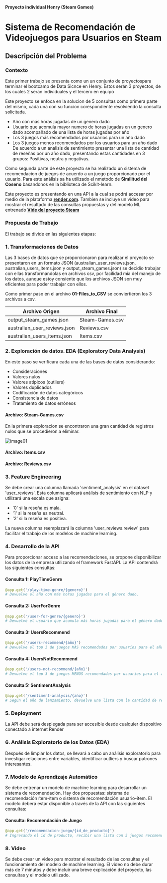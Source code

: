 #### Proyecto individual Henry (Steam Games)
# Sistema de Recomendación de Videojuegos para Usuarios en Steam

## Descripción del Problema

### Contexto
Este primer trabajo se presenta como un un conjunto de proyectospara terminar el bootcamp de Data Sicnce en Henry. Estos serán 3 proyectos, de los cuales 2 seran individuales y el tercero en equipo

Este proyecto se enfoca en la solucion de 5 consultas como primera parte del mismo, cada una con su funcion corespondiente  resolviendo la consulta solicitada.
   - Año con más horas jugadas de un genero dado
   - Usuario que acomula mayor numero de horas jugadas en un genero dado acompañado de una lista de horas jugadas por año
   - Los 3 juegos más recomendados por usuarios para un año dado
   - Los 3 juegos menos recomendados por los usuarios para un año dado
     De acuerdo a un analisis de sentimiento presentar una lista de cantidad de reseñas por un año dado, presentando estas cantidades en 3 grupos: Positivas, neutra y negativas.
     
Como segunda parte de este proyecto se ha realizado un sistema de recomendacion de juegos de acuerdo a un juego proporcionado por el usuario. Para este análisis   sa ha utilizado  el nmetodo de **Similitud del Coseno**    basandonos en la biblioteca de Scikit-learn.

Este proyecto es presentando en una API a la cual se podrá accesar por medio de la plataforma **[render.com](https://render.com/)**. Tambien se incluye un video para mostrar el resultado de las consultas propuestas y del modelo ML entrenado **[Vide del proyecto Steam](http://linkgoogle.com)**

### Propuesta de Trabajo

El trabajo se divide en las siguientes etapas:

### 1. Transformaciones de Datos
 
 Las 3 bases de datos que se proporcionaron para realizar el proyecto se presentaron en un formato JSON (australian_user_reviews.json,  australian_users_items.json y output_steam_games.json) se decidio trabajar con ellas transformandolas en archivos csv, por facilidad mia del manejo de los datos, aunque estoy consiente que los archivos JSON son muy eficientes para poder trabajar con ellos.
 
 Como primer paso en el archivo **01-Files_to_CSV** se conviertieron los 3 archivos a csv.
 

 |Archivo Origen|Archivo Final|
  |---|---|
 | output_steam_games.json|Steam-Games.csv|
 |australian_user_reviews.json|Reviews.csv|
 |australian_users_items.json|Items.csv|
 
### 2. Exploración de datos. EDA (Exploratory Data Analysis) 
 En este paso se verificara cada una de las bases de datos considerando:
 * Consideraciones
  *  Valores nulos
  *  Valores atípicos (outliers)
  *  Valores duplicados
  *  Codificación de datos categóricos
  *  Consistencia de datos
  *  Tratamiento de datos erróneos
 
 #### Archivo:  Steam-Games.csv
 En la primera exploracion se encontraron una gran cantidad de registros nulos que se procedieron a eliminar.

 ![image01](https://drive.google.com/file/d/1-rhEVFwwu3OS3sCnZa5aRu2P0dxgBztP/view?usp=sharing)
 
 #### Archivo:  Items.csv
 
 #### Archivo:  Reviews.csv
 
### 3. Feature Engineering
Se debe crear una columna llamada 'sentiment_analysis' en el dataset 'user_reviews'. Esta columna aplicará análisis de sentimiento con NLP y utilizará una escala que asigna:
- '0' si la reseña es mala.
- '1' si la reseña es neutral.
- '2' si la reseña es positiva.

La nueva columna reemplazará la columna 'user_reviews.review' para facilitar el trabajo de los modelos de machine learning.

### 4. Desarrollo de la API
Para proporcionar acceso a las recomendaciones, se propone disponibilizar los datos de la empresa utilizando el framework FastAPI. La API contendrá las siguientes consultas:

#### Consulta 1: PlayTimeGenre
```python
@app.get('/play-time-genre/{genero}')
# Devuelve el año con más horas jugadas para el género dado.
```

#### Consulta 2: UserForGenre
```python
@app.get('/user-for-genre/{genero}')
# Devuelve el usuario que acumula más horas jugadas para el género dado y una lista de la acumulación de horas jugadas por año.
```

#### Consulta 3: UsersRecommend
```python
@app.get('/users-recommend/{año}')
# Devuelve el top 3 de juegos MÁS recomendados por usuarios para el año dado.
```

#### Consulta 4: UsersNotRecommend
```python
@app.get('/users-not-recommend/{año}')
# Devuelve el top 3 de juegos MENOS recomendados por usuarios para el año dado.
```

#### Consulta 5: SentimentAnalysis
```python
@app.get('/sentiment-analysis/{año}')
# Según el año de lanzamiento, devuelve una lista con la cantidad de registros de reseñas de usuarios categorizados con un análisis de sentimiento.
```

### 5. Deployment
La API debe será desplegada para ser accesible desde cualquier dispositivo conectado a internet Render 

### 6. Análisis Exploratorio de los Datos (EDA)
Después de limpiar los datos, se llevará a cabo un análisis exploratorio para investigar relaciones entre variables, identificar outliers y buscar patrones interesantes.

### 7. Modelo de Aprendizaje Automático
Se debe entrenar un modelo de machine learning para desarrollar un sistema de recomendación. Hay dos propuestas: sistema de recomendación ítem-ítem o sistema de recomendación usuario-ítem. El modelo deberá estar disponible a través de la API con las siguientes consultas:

#### Consulta: Recomendación de Juego
```python
@app.get('/recomendacion-juego/{id_de_producto}')
# Ingresando el id de producto, recibir una lista con 5 juegos recomendados similares al ingresado.
```

### 8. Video
Se debe crear un video para mostrar el resultado de las consultas y el funcionamiento del modelo de machine learning. El video no debe durar más de 7 minutos y debe incluir una breve explicación del proyecto, las consultas y el modelo utilizado.



